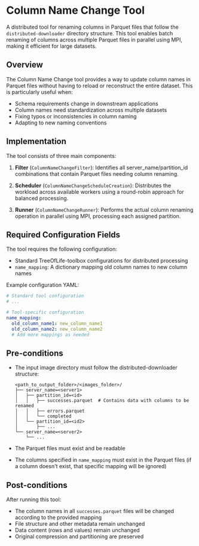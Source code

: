 # Column Name Change Tool

A distributed tool for renaming columns in Parquet files that follow the `distributed-downloader` directory structure.
This tool enables batch renaming of columns across multiple Parquet files in parallel using MPI, making it efficient for
large datasets.

## Overview

The Column Name Change tool provides a way to update column names in Parquet files without having to reload or
reconstruct the entire dataset. This is particularly useful when:

- Schema requirements change in downstream applications
- Column names need standardization across multiple datasets
- Fixing typos or inconsistencies in column naming
- Adapting to new naming conventions

## Implementation

The tool consists of three main components:

1. **Filter** (`ColumnNameChangeFilter`): Identifies all server_name/partition_id combinations that contain Parquet
   files needing column renaming.

2. **Scheduler** (`ColumnNameChangeScheduleCreation`): Distributes the workload across available workers using a
   round-robin approach for balanced processing.

3. **Runner** (`ColumnNameChangeRunner`): Performs the actual column renaming operation in parallel using MPI,
   processing each assigned partition.

## Required Configuration Fields

The tool requires the following configuration:

- Standard TreeOfLife-toolbox configurations for distributed processing
- `name_mapping`: A dictionary mapping old column names to new column names

Example configuration YAML:

```yaml
# Standard tool configuration
# ...

# Tool-specific configuration
name_mapping:
  old_column_name1: new_column_name1
  old_column_name2: new_column_name2
  # Add more mappings as needed
```

## Pre-conditions

- The input image directory must follow the distributed-downloader structure:

  ```
  <path_to_output_folder>/<images_folder>/
  ├── server_name=<server1>
  │   ├── partition_id=<id>
  │   │   ├── successes.parquet  # Contains data with columns to be renamed
  │   │   ├── errors.parquet
  │   │   └── completed
  │   └── partition_id=<id2>
  │       ├── ...
  └── server_name=<server2>
      └── ...
  ```

- The Parquet files must exist and be readable
- The columns specified in `name_mapping` must exist in the Parquet files (if a column doesn't exist, that specific
  mapping will be ignored)

## Post-conditions

After running this tool:

- The column names in all `successes.parquet` files will be changed according to the provided mapping
- File structure and other metadata remain unchanged
- Data content (rows and values) remain unchanged
- Original compression and partitioning are preserved
